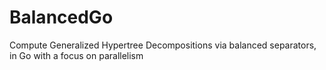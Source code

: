 # BalancedGo
Compute Generalized Hypertree Decompositions via balanced separators, in Go with a focus on parallelism
